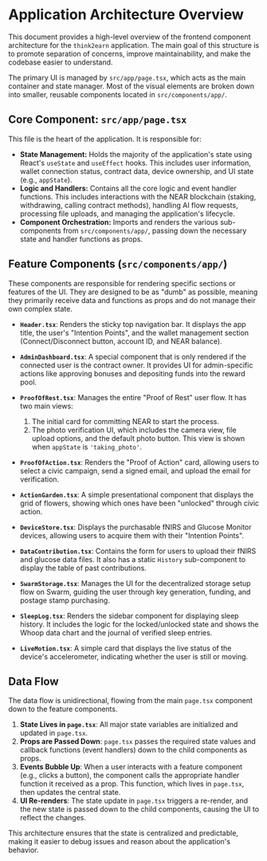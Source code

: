 
# Application Architecture Overview

This document provides a high-level overview of the frontend component architecture for the `think2earn` application. The main goal of this structure is to promote separation of concerns, improve maintainability, and make the codebase easier to understand.

The primary UI is managed by `src/app/page.tsx`, which acts as the main container and state manager. Most of the visual elements are broken down into smaller, reusable components located in `src/components/app/`.

## Core Component: `src/app/page.tsx`

This file is the heart of the application. It is responsible for:

- **State Management:** Holds the majority of the application's state using React's `useState` and `useEffect` hooks. This includes user information, wallet connection status, contract data, device ownership, and UI state (e.g., `appState`).
- **Logic and Handlers:** Contains all the core logic and event handler functions. This includes interactions with the NEAR blockchain (staking, withdrawing, calling contract methods), handling AI flow requests, processing file uploads, and managing the application's lifecycle.
- **Component Orchestration:** Imports and renders the various sub-components from `src/components/app/`, passing down the necessary state and handler functions as props.

## Feature Components (`src/components/app/`)

These components are responsible for rendering specific sections or features of the UI. They are designed to be as "dumb" as possible, meaning they primarily receive data and functions as props and do not manage their own complex state.

- **`Header.tsx`**: Renders the sticky top navigation bar. It displays the app title, the user's "Intention Points", and the wallet management section (Connect/Disconnect button, account ID, and NEAR balance).

- **`AdminDashboard.tsx`**: A special component that is only rendered if the connected user is the contract owner. It provides UI for admin-specific actions like approving bonuses and depositing funds into the reward pool.

- **`ProofOfRest.tsx`**: Manages the entire "Proof of Rest" user flow. It has two main views:
    1.  The initial card for committing NEAR to start the process.
    2.  The photo verification UI, which includes the camera view, file upload options, and the default photo button. This view is shown when `appState` is `'taking_photo'`.

- **`ProofOfAction.tsx`**: Renders the "Proof of Action" card, allowing users to select a civic campaign, send a signed email, and upload the email for verification.

- **`ActionGarden.tsx`**: A simple presentational component that displays the grid of flowers, showing which ones have been "unlocked" through civic action.

- **`DeviceStore.tsx`**: Displays the purchasable fNIRS and Glucose Monitor devices, allowing users to acquire them with their "Intention Points".

- **`DataContribution.tsx`**: Contains the form for users to upload their fNIRS and glucose data files. It also has a static `History` sub-component to display the table of past contributions.

- **`SwarmStorage.tsx`**: Manages the UI for the decentralized storage setup flow on Swarm, guiding the user through key generation, funding, and postage stamp purchasing.

- **`SleepLog.tsx`**: Renders the sidebar component for displaying sleep history. It includes the logic for the locked/unlocked state and shows the Whoop data chart and the journal of verified sleep entries.

- **`LiveMotion.tsx`**: A simple card that displays the live status of the device's accelerometer, indicating whether the user is still or moving.

## Data Flow

The data flow is unidirectional, flowing from the main `page.tsx` component down to the feature components.

1.  **State Lives in `page.tsx`**: All major state variables are initialized and updated in `page.tsx`.
2.  **Props are Passed Down**: `page.tsx` passes the required state values and callback functions (event handlers) down to the child components as props.
3.  **Events Bubble Up**: When a user interacts with a feature component (e.g., clicks a button), the component calls the appropriate handler function it received as a prop. This function, which lives in `page.tsx`, then updates the central state.
4.  **UI Re-renders**: The state update in `page.tsx` triggers a re-render, and the new state is passed down to the child components, causing the UI to reflect the changes.

This architecture ensures that the state is centralized and predictable, making it easier to debug issues and reason about the application's behavior.
